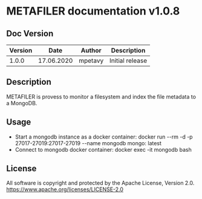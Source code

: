# METAFILER documentation v1.0.8

## Doc Version

Version | Date | Author | Description
------------ | ------------ | ------------- | -------------
1.0.0 | 17.06.2020 | mpetavy | Initial release

## Description

METAFILER is provess to monitor a filesystem and index the file metadata to a MongoDB.

## Usage

* Start a mongodb instance as a docker container: docker run --rm -d -p 27017-27019:27017-27019 --name mongodb mongo:
  latest
* Connect to mongodb docker container: docker exec -it mongodb bash

## License

All software is copyright and protected by the Apache License, Version 2.0.
https://www.apache.org/licenses/LICENSE-2.0